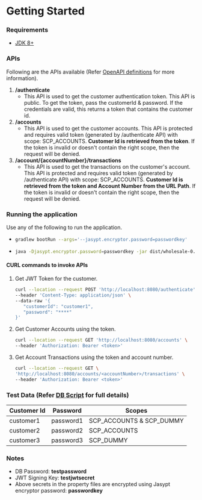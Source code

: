 # Getting Started

### Requirements
* [JDK 8+](https://www.oracle.com/au/java/technologies/javase/javase-jdk8-downloads.html)

### APIs
Following are the APIs available (Refer [OpenAPI definitions](swagger/wholesale-apis.yaml) for more information).
1) **/authenticate**
    * This API is used to get the customer authentication token. This API is public. To get the token, pass the customerId & password. If the credentials are valid, this returns a token that contains the customer id. 
2) **/accounts**
    * This API is used to get the customer accounts. This API is protected and requires valid token (generated by /authenticate API) with scope: SCP_ACCOUNTS. **Customer Id is retrieved from the token**. If the token is invalid or doesn't contain the right scope, then the request will be denied.
3) **/account/{accountNumber}/transactions**
    * This API is used to get the transactions on the customer's account. This API is protected and requires valid token (generated by /authenticate API) with scope: SCP_ACCOUNTS. **Customer Id is retrieved from the token and Account Number from the URL Path**. If the token is invalid or doesn't contain the right scope, then the request will be denied.

### Running the application
Use any of the following to run the application.
*   ```sh
    gradlew bootRun --args='--jasypt.encryptor.password=passwordkey'
    ```
*   ```sh
    java -Djasypt.encryptor.password=passwordkey -jar dist/wholesale-0.0.1-SNAPSHOT.jar
    ```



#### CURL commands to invoke APIs
1) Get JWT Token for the customer.
     ```sh
     curl --location --request POST 'http://localhost:8080/authenticate' \
    --header 'Content-Type: application/json' \
    --data-raw '{
        "customerId": "customer1",
        "password": "****"
    }'
    ```
2) Get Customer Accounts using the token.
    ```sh
    curl --location --request GET 'http://localhost:8080/accounts' \
    --header 'Authorization: Bearer <token>'
    ```
3) Get Account Transactions using the token and account number.
    ```sh
    curl --location --request GET \
    'http://localhost:8080/accounts/<accountNumber>/transactions' \
    --header 'Authorization: Bearer <token>'
    ```

### Test Data (Refer [DB Script](src/main/resources/data.sql) for full details)
| Customer Id | Password | Scopes |
| ------ | ------ | ------ |
| customer1 | password1 | SCP_ACCOUNTS & SCP_DUMMY |
| customer2 | password2 | SCP_ACCOUNTS |
| customer3 | password3 | SCP_DUMMY |

### Notes
* DB Password: **testpassword**
* JWT Signing Key: **testjwtsecret**
* Above secrets in the property files are encrypted using Jasypt encryptor password: **passwordkey**

